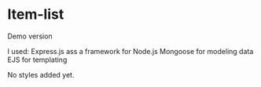 # Item-list
Demo version

I used:
Express.js ass a framework for Node.js
Mongoose for modeling data
EJS for templating

No styles added yet.
